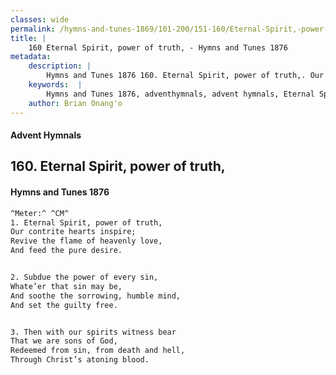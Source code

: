 ```yaml
---
classes: wide
permalink: /hymns-and-tunes-1869/101-200/151-160/Eternal-Spirit,-power-of-truth,/
title: |
    160 Eternal Spirit, power of truth, - Hymns and Tunes 1876
metadata:
    description: |
        Hymns and Tunes 1876 160. Eternal Spirit, power of truth,. Our contrite hearts inspire; Revive the flame of heavenly love, And feed the pure desire. 
    keywords:  |
        Hymns and Tunes 1876, adventhymnals, advent hymnals, Eternal Spirit, power of truth,, Our contrite hearts inspire;, 
    author: Brian Onang'o
---
```


#### Advent Hymnals
## 160. Eternal Spirit, power of truth,
####  Hymns and Tunes 1876

```txt
^Meter:^ ^CM^
1. Eternal Spirit, power of truth,
Our contrite hearts inspire;
Revive the flame of heavenly love,
And feed the pure desire.


2. Subdue the power of every sin,
Whate’er that sin may be,
And soothe the sorrowing, humble mind,
And set the guilty free.


3. Then with our spirits witness bear
That we are sons of God,
Redeemed from sin, from death and hell,
Through Christ’s atoning blood.
```